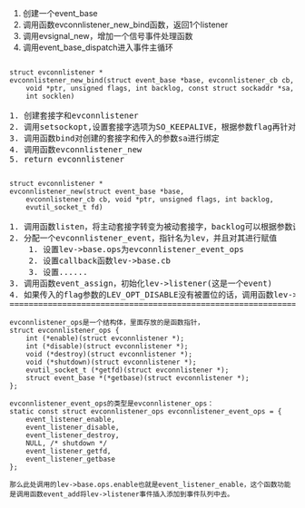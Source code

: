 1. 创建一个event_base
2. 调用函数evconnlistener_new_bind函数，返回1个listener
3. 调用evsignal_new，增加一个信号事件处理函数
4. 调用event\_base\_dispatch进入事件主循环

<pre>
<code>
struct evconnlistener *
evconnlistener_new_bind(struct event_base *base, evconnlistener_cb cb,
    void *ptr, unsigned flags, int backlog, const struct sockaddr *sa,
    int socklen)
</code>
1. 创建套接字和evconnlistener
2. 调用setsockopt,设置套接字选项为SO_KEEPALIVE，根据参数flag再针对性的设定option
3. 调用函数bind对创建的套接字和传入的参数sa进行绑定
4. 调用函数evconnlistener_new
5. return evconnlistener
</pre>

<pre>
<code>
struct evconnlistener *
evconnlistener_new(struct event_base *base,
    evconnlistener_cb cb, void *ptr, unsigned flags, int backlog,
    evutil_socket_t fd)
</code>
1. 调用函数listen，将主动套接字转变为被动套接字，backlog可以根据参数设定，如果backlog是小于0的，那么默认是设置成128
2. 分配一个evconnlistener_event，指针名为lev，并且对其进行赋值
	1. 设置lev->base.ops为evconnlistener_event_ops
	2. 设置callback函数lev->base.cb
	3. 设置......
3. 调用函数event_assign，初始化lev->listener(这是一个event)
4. 如果传入的flag参数的LEV_OPT_DISABLE没有被置位的话，调用函数lev->base.ops.enable
==================================================================================
<code>
evconnlistener_ops是一个结构体，里面存放的是函数指针，
struct evconnlistener_ops {
	int (*enable)(struct evconnlistener *);
	int (*disable)(struct evconnlistener *);
	void (*destroy)(struct evconnlistener *);
	void (*shutdown)(struct evconnlistener *);
	evutil_socket_t (*getfd)(struct evconnlistener *);
	struct event_base *(*getbase)(struct evconnlistener *);
};

evconnlistener_event_ops的类型是evconnlistener_ops：
static const struct evconnlistener_ops evconnlistener_event_ops = {
	event_listener_enable,
	event_listener_disable,
	event_listener_destroy,
	NULL, /* shutdown */
	event_listener_getfd,
	event_listener_getbase
};

那么此处调用的lev->base.ops.enable也就是event_listener_enable，这个函数功能是调用函数event_add将lev->listener事件插入添加到事件队列中去。


</code>
</pre>